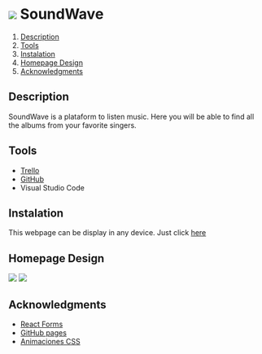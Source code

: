 # <img src= "https://github.com/P1-FemCoders-BCN/sound-wave-ElviaBth/blob/main/src/assets/images/logo.png"></img> SoundWave

1. [Description](#description)
2. [Tools](#tools)
3. [Instalation](#instalation)
4. [Homepage Design](#homepage-design)
5. [Acknowledgments](#acknowledgments)

## Description

SoundWave is a plataform to listen music. Here you will be able to find all the albums from your favorite singers. 

## Tools

* [Trello](https://trello.com/b/ryExwFsi/tarot-sakura)
* [GitHub](https://github.com/JasMarin/tarot-sakura)
* Visual Studio Code 

## Instalation

This webpage can be display in any device. Just click [here](https://github.com/P1-FemCoders-BCN/sound-wave-ElviaBth)

## Homepage Design

<img src= "https://github.com/P1-FemCoders-BCN/sound-wave-ElviaBth/blob/main/src/assets/images/home-desktop.png"></img>
<img src= "https://github.com/P1-FemCoders-BCN/sound-wave-ElviaBth/blob/main/src/assets/images/home-mobile.png"></img>

## Acknowledgments

* [React Forms](https://www.escuelafrontend.com/formularios-en-react)
* [GitHub pages](https://github.com/gitname/react-gh-pages)
* [Animaciones CSS](https://codepen.io/marionaroca/pen/MWXGgRY)

